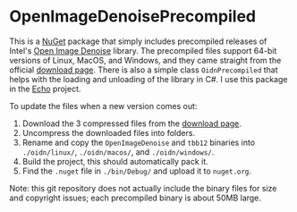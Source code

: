 # OpenImageDenoisePrecompiled

This is a [NuGet](https://www.nuget.org/packages/OpenImageDenoisePrecompiled/1.0.0) package that simply includes precompiled releases of Intel's [Open Image Denoise](http://openimagedenoise.org) library.
The precompiled files support 64-bit versions of Linux, MacOS, and Windows, and they came straight from the official [download page](https://www.openimagedenoise.org/downloads.html).
There is also a simple class `OidnPrecompiled` that helps with the loading and unloading of the library in C#.
I use this package in the [Echo](https://github.com/GaryHuan9/Echo) project.

To update the files when a new version comes out:
1. Download the 3 compressed files from the [download page](https://www.openimagedenoise.org/downloads.html).
2. Uncompress the downloaded files into folders.
3. Rename and copy the `OpenImageDenoise` and `tbb12` binaries into `./oidn/linux/`, `./oidn/macos/`, and `./oidn/windows/`.
4. Build the project, this should automatically pack it.
5. Find the `.nuget` file in `./bin/Debug/` and upload it to `nuget.org`.

Note: this git repository does not actually include the binary files for size and copyright issues; each precompiled binary is about 50MB large.
